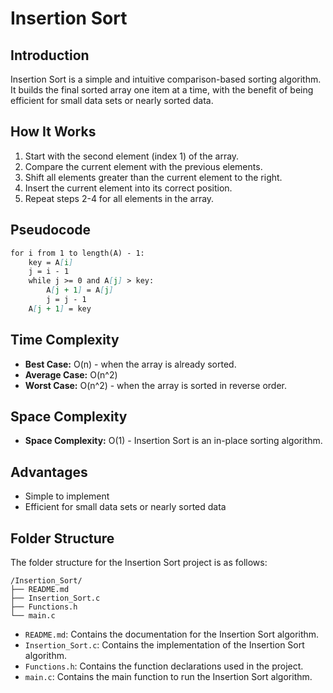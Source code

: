 # Insertion Sort

## Introduction
Insertion Sort is a simple and intuitive comparison-based sorting algorithm. It builds the final sorted array one item at a time, with the benefit of being efficient for small data sets or nearly sorted data.

## How It Works
1. Start with the second element (index 1) of the array.
2. Compare the current element with the previous elements.
3. Shift all elements greater than the current element to the right.
4. Insert the current element into its correct position.
5. Repeat steps 2-4 for all elements in the array.

## Pseudocode
```markdown
for i from 1 to length(A) - 1:
    key = A[i]
    j = i - 1
    while j >= 0 and A[j] > key:
        A[j + 1] = A[j]
        j = j - 1
    A[j + 1] = key
```

## Time Complexity
- **Best Case:** O(n) - when the array is already sorted.
- **Average Case:** O(n^2)
- **Worst Case:** O(n^2) - when the array is sorted in reverse order.

## Space Complexity
- **Space Complexity:** O(1) - Insertion Sort is an in-place sorting algorithm.

## Advantages
- Simple to implement
- Efficient for small data sets or nearly sorted data

## Folder Structure
The folder structure for the Insertion Sort project is as follows:

```
/Insertion_Sort/
├── README.md
├── Insertion_Sort.c
├── Functions.h
└── main.c
```
- `README.md`: Contains the documentation for the Insertion Sort algorithm.
- `Insertion_Sort.c`: Contains the implementation of the Insertion Sort algorithm.
- `Functions.h`: Contains the function declarations used in the project.
- `main.c`: Contains the main function to run the Insertion Sort algorithm.
```